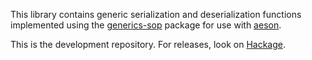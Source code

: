 This library contains generic serialization and deserialization functions
implemented using the [generics-sop][0] package for use with [aeson][1].

This is the development repository. For releases, look on [Hackage][2].

[0]: https://github.com/well-typed/generics-sop
[1]: https://hackage.haskell.org/packages/aeson
[2]: https://hackage.haskell.org/packages/json-sop
